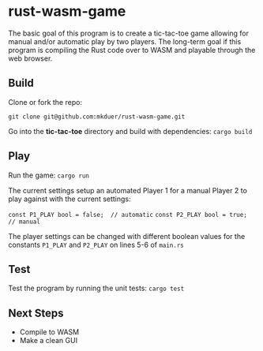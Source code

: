 # rust-wasm-game

The basic goal of this program is to create a tic-tac-toe game allowing for manual and/or automatic play by two players. The long-term goal if this program is compiling the Rust code over to WASM and playable through the web browser.

## Build 

Clone or fork the repo:  

`git clone git@github.com:mkduer/rust-wasm-game.git`

Go into the **tic-tac-toe** directory and build with dependencies: `cargo build`

## Play

Run the game: `cargo run`

The current settings setup an automated Player 1 for a manual Player 2 to play against with the current settings: 

`const P1_PLAY bool = false;  // automatic`
`const P2_PLAY bool = true;  // manual`

The player settings can be changed with different boolean values for the constants `P1_PLAY` and `P2_PLAY` on lines 5-6 of `main.rs`

## Test

Test the program by running the unit tests: `cargo test`

## Next Steps

- Compile to WASM
- Make a clean GUI